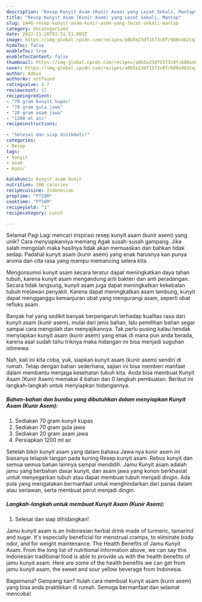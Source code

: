 ```yaml
---
description: "Resep Kunyit Asam (Kunir Asem) yang Lezat Sekali, Mantap"
title: "Resep Kunyit Asam (Kunir Asem) yang Lezat Sekali, Mantap"
slug: 1446-resep-kunyit-asam-kunir-asem-yang-lezat-sekali-mantap
category: Uncategorized
date: 2022-11-28T02:51:51.093Z
image: https://img-global.cpcdn.com/recipes/a8b5e23df1573c0f/680x482cq70/kunyit-asam-kunir-asem-foto-resep-utama.jpg
hideToc: false
enableToc: true
enableTocContent: false
thumbnail: https://img-global.cpcdn.com/recipes/a8b5e23df1573c0f/680x482cq70/kunyit-asam-kunir-asem-foto-resep-utama.jpg
cover: https://img-global.cpcdn.com/recipes/a8b5e23df1573c0f/680x482cq70/kunyit-asam-kunir-asem-foto-resep-utama.jpg
author: Admin
authorAv: notfound
ratingvalue: 4.7
reviewcount: 17
recipeingredient:
- "70 gram kunyit kupas"
- "70 gram gula jawa"
- "20 gram asam jawa"
- "1200 ml air"
recipeinstructions:

- "Selesai dan siap dinikmati!"
categories:
- Resep
tags:
- kunyit
- asam
- kunir

katakunci: kunyit asam kunir 
nutrition: 108 calories
recipecuisine: Indonesian
preptime: "PT19M"
cooktime: "PT56M"
recipeyield: "1"
recipecategory: Lunch

---
```



Selamat Pagi Lagi mencari inspirasi resep kunyit asam (kunir asem) yang unik? Cara menyiapkannya memang Agak susah-susah gampang. Jika salah mengolah maka hasilnya tidak akan memuaskan dan bahkan tidak sedap. Padahal kunyit asam (kunir asem) yang enak harusnya kan punya aroma dan cita rasa yang mampu memancing selera kita.


Mengonsumsi kunyit asam secara teratur dapat meningkatkan daya tahan tubuh, karena kunyit asam mengandung anti bakteri dan anti peradangan. Secara tidak langsung, kunyit asam juga dapat meningkatkan kekebalan tubuh melawan penyakit. Karena dapat meningkatkan asam lambung, kunyit dapat mengganggu kemanjuran obat yang mengurangi asam, seperti obat refluks asam.

Banyak hal yang sedikit banyak berpengaruh terhadap kualitas rasa dari kunyit asam (kunir asem), mulai dari jenis bahan, lalu pemilihan bahan segar sampai cara mengolah dan menyajikannya. Tak perlu pusing kalau hendak menyiapkan kunyit asam (kunir asem) yang enak di mana pun anda berada, karena asal sudah tahu triknya maka hidangan ini bisa menjadi suguhan istimewa.


Nah, kali ini kita coba, yuk, siapkan kunyit asam (kunir asem) sendiri di rumah. Tetap dengan bahan sederhana, sajian ini bisa memberi manfaat dalam membantu menjaga kesehatan tubuh kita. Anda bisa membuat Kunyit Asam (Kunir Asem) memakai 4 bahan dan 0 langkah pembuatan. Berikut ini langkah-langkah untuk menyiapkan hidangannya.

<!--inarticleads1-->

##### Bahan-bahan dan bumbu yang dibutuhkan dalam menyiapkan Kunyit Asam (Kunir Asem):

1. Sediakan 70 gram kunyit kupas
1. Sediakan 70 gram gula jawa
1. Sediakan 20 gram asam jawa
1. Persiapkan 1200 ml air


Setelah bikin kunyit asam yang dalam bahasa Jawa nya kunir asem ini biasanya telapak tangan pada kuning Resep kunyit asam. Rebus kunyit dan semua semua bahan lainnya sampai mendidih. Jamu Kunyit asam adalah jamu yang berbahan dasar kunyit, dan asam jawa yang konon berkhasiat untuk menyegarkan tubuh atau dapat membuat tubuh menjadi dingin. Ada pula yang mengatakan bermanfaat untuk menghindarkan dari panas dalam atau seriawan, serta membuat perut menjadi dingin. 

<!--inarticleads2-->

##### Langkah-langkah untuk membuat Kunyit Asam (Kunir Asem):


1. Selesai dan siap dihidangkan!

Jamu kunyit asam is an Indonesian herbal drink made of turmeric, tamarind and sugar. It&#39;s especially beneficial for menstrual cramps, to eliminate body odor, and for weight maintenance. The Health Benefits of Jamu Kunyit Asam. From the long list of nutritional information above, we can say this Indonesian traditional food is able to provide us with the health benefits of jamu kunyit asam. Here are some of the health benefits we can get from jamu kunyit asam, the sweet and sour yellow beverage from Indonesia. 

Bagaimana? Gampang kan? Itulah cara membuat kunyit asam (kunir asem) yang bisa anda praktikkan di rumah. Semoga bermanfaat dan selamat mencoba!
